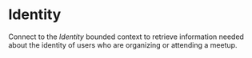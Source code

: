 # Identity

Connect to the *Identity* bounded context to retrieve information needed about the identity of users who are organizing or attending a meetup.